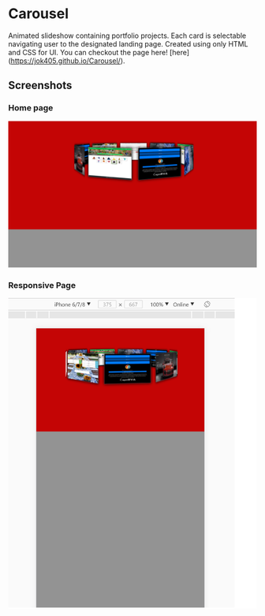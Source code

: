 # Carousel
Animated slideshow containing portfolio projects. Each card is selectable navigating user to the designated landing page.
Created using only HTML and CSS for UI. You can checkout the page here! [here] (https://jok405.github.io/Carousel/).

## Screenshots

### Home page
![Home Page](/screenshots/home.png)

### Responsive Page
![Responsive Page](/screenshots/mobile.png)

